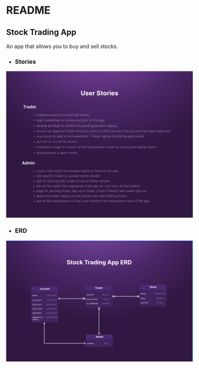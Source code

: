 # README

## Stock Trading App
  An app that allows you to buy and sell stocks.
  
  - ### Stories
  ![Stock Trading App User Stories](./public/stock-app-user-stories.png)


  - ### ERD
  ![Stock Trading App ERD](./public/stock-app-erd.png)



